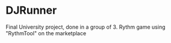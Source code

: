 # DJRunner
 Final University project, done in a group of 3. Rythm game using "RythmTool" on the marketplace

